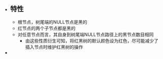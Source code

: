 - ## 特性
	- 根节点，树尾端的NULL节点是黑的
	- 红节点的两个子节点都是黑的
	- 对任意节点而言，其自身到树尾端NULL节点路径上的黑节点数目相同
		- 由这些性质衍生可知，将红黑树的默认颜色设为红色，尽可能减少了插入节点时维护红黑树的操作
-